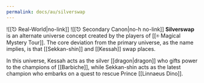 ```yaml
---
permalink: docs/au/silverswap
---
```


![[⎋ Real-World|no-link]]
![[⎋ Secondary Canon|no-h no-link]]
**Silverswap** is an alternate universe concept created by the players of [[⍟ Magical Mystery Tour]]. The core deviation from the primary universe, as the name implies, is that [[Sekkan-shin]] and [[Kessah]] swap places. 

In this universe, Kessah acts as the silver [[dragon|dragon]] who gifts power to the champions of [[Barbiche]], while Sekkan-shin acts as the latest champion who embarks on a quest to rescue Prince [[Linnaeus Dino]].